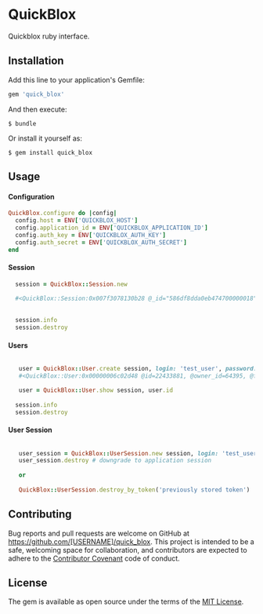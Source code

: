 # QuickBlox

Quickblox ruby interface.

## Installation

Add this line to your application's Gemfile:

```ruby
gem 'quick_blox'
```

And then execute:

    $ bundle

Or install it yourself as:

    $ gem install quick_blox

## Usage

#### Configuration

```ruby
QuickBlox.configure do |config|
  config.host = ENV['QUICKBLOX_HOST']
  config.application_id = ENV['QUICKBLOX_APPLICATION_ID']
  config.auth_key = ENV['QUICKBLOX_AUTH_KEY']
  config.auth_secret = ENV['QUICKBLOX_AUTH_SECRET']
end
```

#### Session

```ruby
  session = QuickBlox::Session.new 
  
  #<QuickBlox::Session:0x007f3078130b28 @_id="586df8dda0eb474700000018", @application_id=51120, @created_at="2017-01-05T07:42:21Z", @device_id=0, @nonce=1483176794, @token="bcc14b44d428cdab14a0614a1b3d9603b700c7b0", @ts=1483602140, @updated_at="2017-01-05T07:42:21Z", @user_id=0, @id=22488> 

  
  session.info 
  session.destroy
```

#### Users

```ruby

   user = QuickBlox::User.create session, login: 'test_user', password: 'secretpassword'
   #<QuickBlox::User:0x00000006c02d48 @id=22433881, @owner_id=64395, @full_name=nil, @email=nil, @login="test_user", @phone=nil, @website=nil, @created_at="2017-01-05T07:46:22Z", @updated_at="2017-01-05T07:46:22Z", @last_request_at=nil, @external_user_id=nil, @facebook_id=nil, @twitter_id=nil, @blob_id=nil, @custom_data=nil, @twitter_digits_id=nil, @user_tags=nil> 

   user = QuickBlox::User.show session, user.id
  
  session.info 
  session.destroy
```

#### User Session

```ruby

   user_session = QuickBlox::UserSession.new session, login: 'test_user', password: 'secretpassword' # upgrade to user session
   user_session.destroy # downgrade to application session
   
   or 
   
   QuickBlox::UserSession.destroy_by_token('previously stored token')
```

## Contributing

Bug reports and pull requests are welcome on GitHub at https://github.com/[USERNAME]/quick_blox. This project is intended to be a safe, welcoming space for collaboration, and contributors are expected to adhere to the [Contributor Covenant](http://contributor-covenant.org) code of conduct.


## License

The gem is available as open source under the terms of the [MIT License](http://opensource.org/licenses/MIT).

